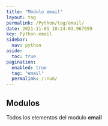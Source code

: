 ```yaml
---
title: "Módulo email"
layout: tag
permalink: /Python/tag/email/
date: 2021-11-01 10:24:03.967999
key: Python.email
sidebar: 
  nav: python
aside: 
  toc: true
pagination: 
  enabled: true
  tag: "email"
  permalink: /:num/
---
```


<h2>Modulos</h2>
Todos los elementos del modulo <strong>email</strong>
